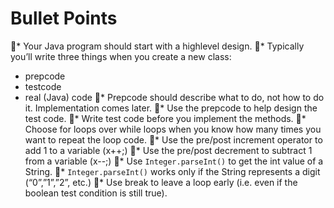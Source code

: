 # Bullet Points

* Your Java program should start with a highlevel
design.
* Typically you’ll write three things when you
create a new class:
  * prepcode
  * testcode
  * real (Java) code
* Prepcode should describe what to do, not how
to do it. Implementation comes later.
* Use the prepcode to help design the test
code.
* Write test code before you implement the
methods.
* Choose for loops over while loops when you
know how many times you want to repeat the
loop code.
* Use the pre/post increment operator to add 1
to a variable (x++;)
* Use the pre/post decrement to subtract 1 from
a variable (x--;)
* Use `Integer.parseInt()` to get the int
value of a String.
* `Integer.parseInt()` works only if the
String represents a digit (“0”,”1”,”2”, etc.)
* Use break to leave a loop early (i.e. even if
the boolean test condition is still true).
